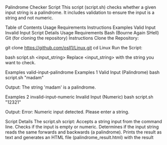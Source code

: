 
Palindrome Checker Script
This script (script.sh) checks whether a given input string is a palindrome. It includes validation to ensure the input is a string and not numeric.

Table of Contents
Usage
Requirements
Instructions
Examples
Valid Input
Invalid Input
Script Details
Usage
Requirements
Bash (Bourne Again SHell)
Git (for cloning the repository)
Instructions
Clone the Repository:

git clone https://github.com/osll1/Linux.git
cd Linux
Run the Script:

bash script.sh <input_string> Replace <input_string> with the string you want to check.

Examples
valid-input-palindrome
Examples 1
Valid Input (Palindrome) bash script.sh "madam"

Output:
The string 'madam' is a palindrome.

Examples 2
invalid-input-numeric
Invalid Input (Numeric) bash script.sh "12321"

Output:
Error: Numeric input detected. Please enter a string.

Script Details
The script.sh script: Accepts a string input from the command line. Checks if the input is empty or numeric. Determines if the input string reads the same forwards and backwards (a palindrome). Prints the result as text and generates an HTML file (palindrome_result.html) with the result
